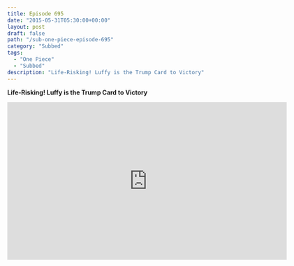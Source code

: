 ```yaml
---
title: Episode 695
date: "2015-05-31T05:30:00+00:00"
layout: post
draft: false
path: "/sub-one-piece-episode-695"
category: "Subbed"
tags:
  - "One Piece"
  - "Subbed"
description: "Life-Risking! Luffy is the Trump Card to Victory"
---
```


**Life-Risking! Luffy is the Trump Card to Victory**

<iframe width="640" height="360" src="https://www.rapidvideo.com/e/G6FRPGFIU6" frameborder="0" marginwidth=0 marginheight=0 scrolling=no allowfullscreen></iframe>

